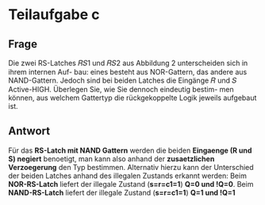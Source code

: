 # Teilaufgabe c

## Frage

Die zwei RS-Latches 𝑅𝑆1 und 𝑅𝑆2 aus Abbildung 2 unterscheiden sich in ihrem internen Auf- bau: eines besteht aus NOR-Gattern, das andere aus NAND-Gattern. Jedoch sind bei beiden Latches die Eingänge 𝑅 und 𝑆 Active-HIGH. Überlegen Sie, wie Sie dennoch eindeutig bestim- men können, aus welchem Gattertyp die rückgekoppelte Logik jeweils aufgebaut ist.

## Antwort

Für das **RS-Latch mit NAND Gattern** werden die beiden **Eingaenge (R und S) negiert** benoetigt,
man kann also anhand der **zusaetzlichen Verzoegerung** den Typ bestimmen.
Alternativ hierzu kann der Unterschied der beiden Latches anhand des illegalen Zustands erkannt werden:
Beim **NOR-RS-Latch** liefert der illegale Zustand (**s=r=c1=1**) **Q=0 und !Q=0**.
Beim **NAND-RS-Latch** liefert der illegale Zustand (**s=r=c1=1**) **Q=1 und !Q=1**
